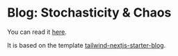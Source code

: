 # Blog: Stochasticity & Chaos

You can read it [here](https://yannlg.tech).

It is based on the template [tailwind-nextjs-starter-blog](https://github.com/timlrx/tailwind-nextjs-starter-blog).
